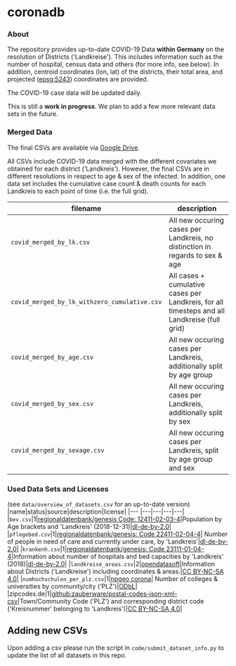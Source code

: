 # coronadb

### About
The repository provides up-to-date COVID-19 Data **within Germany** on the resolution of Districts ('Landkreise').
This includes information such as the number of hospital, census data and others (for more info, see below). In addition,  centroid coordinates (lon, lat) of the districts, their total area, and projected ([epsg:5243](https://epsg.io/5243)) coordinates are provided.

The COVID-19 case data will be updated daily.

This is still a **work in progress**. We plan to add a few more relevant data sets in the future.

### Merged Data
The final CSVs are available via [Google Drive](https://drive.google.com/drive/folders/1Vsf20J75hAJ6EmgM6yRjsRpyLKqvZhmJ?usp=sharing).

All CSVs include COVID-19 data merged with the different covariates we obtained for each district ('Landkreis').
However, the final CSVs are in different resolutions in respect to age & sex of the infected.
In addition, one data set includes the cumulative case count & death counts for each Landkreis to each point of time (i.e. the full grid).

|filename | description|
|---|---|
| `covid_merged_by_lk.csv`| All new occuring cases per Landkreis, no distinction in regards to sex & age|
| `covid_merged_by_lk_withzero_cumulative.csv`| All cases + cumulative cases per Landkreis, for all timesteps and all Landkreise (full grid)|
| `covid_merged_by_age.csv`| All new occuring cases per Landkreis, additionally split by age group|
| `covid_merged_by_sex.csv`| All new occuring cases per Landkreis, additionally split by sex|
| `covid_merged_by_sexage.csv`| All new occuring cases per Landkreis, split by age group and sex|

### Used Data Sets and Licenses
(see `data/overview_of_datasets.csv` for an up-to-date version)
|name|status|source|description|license|
|--- |---|---|---|---|
|`bev.csv`|1|[regionaldatenbank/genesis Code: 12411-02-03-4](https://www.regionalstatistik.de/genesis/online/logon)|Population by Age brackets and 'Landkreis' (2018-12-31)|[dl-de-by-2.0](https://www.govdata.de/dl-de/by-2-0)|
|`pflegebed.csv`|1|[regionaldatenbank/genesis: Code 22411-02-04-4](https://www.regionalstatistik.de/genesis/online/logon)| Number of people in need of care and currently under care, by 'Landkreis'|[dl-de-by-2.0](https://www.govdata.de/dl-de/by-2-0)|
|`krankenh.csv`|1|[regionaldatenbank/genesis: Code 23111-01-04-4](https://www.regionalstatistik.de/genesis/online/logon)|Information about number of hospitals and bed capacities by 'Landkreis' (2018)|[dl-de-by-2.0](https://www.govdata.de/dl-de/by-2-0)|
|`landkreise_areas.csv`|2|[opendatasoft](https://public.opendatasoft.com/explore/dataset/landkreise-in-germany)|Information about Districts ('Landkreise') including coordinates & areas.|[CC BY-NC-SA 4.0](https://creativecommons.org/licenses/by-nc-sa/4.0/)|
|`numhochschulen_per_plz.csv`|1|[npgeo corona](https://npgeo-corona-npgeo-de.hub.arcgis.com/datasets/379e258b9a004236a3ddeab031acbb98_0/)| Number of colleges & universities by community/city ('PLZ')|[ODbL](https://opendatacommons.org/licenses/odbl/index.html)|
|zipcodes.de|1|[github:zauberware/postal-codes-json-xml-csv](https://github.com/zauberware/postal-codes-json-xml-csv/blob/master/data/DE/zipcodes.de.csv)|Town/Community Code ('PLZ') and corresponding district code ('Kreisnummer' belonging to 'Landkreis')|[CC BY-NC-SA 4.0](https://creativecommons.org/licenses/by-nc-sa/4.0/)|

## Adding new CSVs
Upon adding a csv please run the script in `code/submit_dataset_info.py` to update the list of all datasets in this repo.
